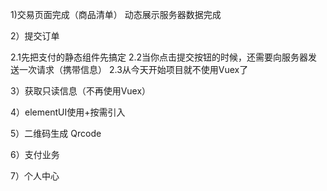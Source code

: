 1)交易页面完成（商品清单）
动态展示服务器数据完成

2）提交订单

2.1先把支付的静态组件先搞定
2.2当你点击提交按钮的时候，还需要向服务器发送一次请求（携带信息）
2.3从今天开始项目就不使用Vuex了

3）获取只读信息（不再使用Vuex）

4）elementUI使用+按需引入

5）二维码生成 Qrcode

6）支付业务

7）个人中心